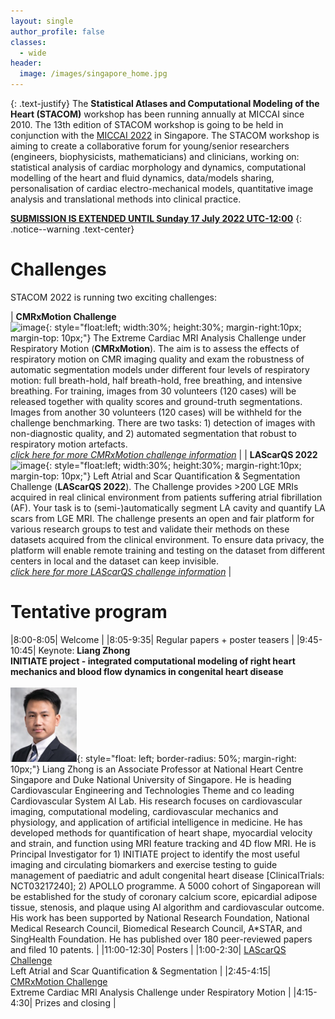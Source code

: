 ```yaml
---
layout: single
author_profile: false
classes:
  - wide
header:
  image: /images/singapore_home.jpg
---
```


{: .text-justify}
The **Statistical Atlases and Computational Modeling of the Heart (STACOM)** workshop has been running annually at MICCAI since 2010. The 13th edition of STACOM workshop is going to be held in conjunction with the [MICCAI 2022](https://conferences.miccai.org/2022/en/) in Singapore. The STACOM workshop is aiming to create a collaborative forum for young/senior researchers (engineers, biophysicists, mathematicians) and clinicians, working on: statistical analysis of cardiac morphology and dynamics, computational modelling of the heart and fluid dynamics, data/models sharing, personalisation of cardiac electro-mechanical models, quantitative image analysis and translational methods into clinical practice.

**[SUBMISSION IS EXTENDED UNTIL Sunday 17 July 2022 UTC-12:00](/stacom2022/submission)**
{: .notice--warning .text-center}

# Challenges

STACOM 2022 is running two exciting challenges:

| **CMRxMotion Challenge**<br>![image](http://cmr.miccai.cloud/wp-content/uploads/2022/04/breath-hold-3-768x501.png){: style="float:left; width:30%; height:30%; margin-right:10px; margin-top: 10px;"} The Extreme Cardiac MRI Analysis Challenge under Respiratory Motion (**CMRxMotion**). The aim is to assess the effects of respiratory motion on CMR imaging quality and exam the robustness of automatic segmentation models under different four levels of respiratory motion: full breath-hold, half breath-hold, free breathing, and intensive breathing. For training, images from 30 volunteers (120 cases) will be released together with quality scores and ground-truth segmentations. Images from another 30 volunteers (120 cases) will be withheld for the challenge benchmarking. There are two tasks: 1) detection of images with non-diagnostic quality, and 2) automated segmentation that robust to respiratory motion artefacts.<br>*<a href="http://cmr.miccai.cloud/" target="_blank">click here for more CMRxMotion challenge information</a>* |
| **LAScarQS 2022**<br>![image](https://zmiclab.github.io/projects/lascarqs22/images/task.png){: style="float:left; width:30%; height:30%; margin-right:10px; margin-top: 10px;"} Left Atrial and Scar Quantification & Segmentation Challenge (**LAScarQS 2022**). The Challenge provides >200 LGE MRIs acquired in real clinical environment from patients suffering atrial fibrillation (AF). Your task is to (semi-)automatically segment LA cavity and quantify LA scars from LGE MRI. The challenge presents an open and fair platform for various research groups to test and validate their methods on these datasets acquired from the clinical environment. To ensure data privacy, the platform will enable remote training and testing on the dataset from different centers in local and the dataset can keep invisible.<br>*<a href="https://zmiclab.github.io/projects/lascarqs22/" target="_blank">click here for more LAScarQS challenge information</a>* |

# Tentative program

|8:00-8:05| Welcome |
|8:05-9:35| Regular papers + poster teasers |
|9:45-10:45| Keynote: **Liang Zhong** <br> **INITIATE project - integrated computational modeling of right heart mechanics and blood flow dynamics in congenital heart disease** <br><br>![image-left](/images/zhong.png){: style="float: left; border-radius: 50%; margin-right: 10px;"} Liang Zhong is an Associate Professor at National Heart Centre Singapore and Duke National University of Singapore. He is heading Cardiovascular Engineering and Technologies Theme and co leading Cardiovascular System AI Lab. His research focuses on cardiovascular imaging, computational modeling, cardiovascular mechanics and physiology, and application of artificial intelligence in medicine. He has developed methods for quantification of heart shape, myocardial velocity and strain, and function using MRI feature tracking and 4D flow MRI. He is Principal Investigator for 1) INITIATE project to identify the most useful imaging and circulating biomarkers and exercise testing to guide management of paediatric and adult congenital heart disease [ClinicalTrials: NCT03217240]; 2) APOLLO programme. A 5000 cohort of Singaporean will be established for the study of coronary calcium score, epicardial adipose tissue, stenosis, and plaque using AI algorithm and cardiovascular outcome. His work has been supported by National Research Foundation, National Medical Research Council, Biomedical Research Council, A*STAR, and SingHealth Foundation. He has published over 180 peer-reviewed papers and filed 10 patents. |
|11:00-12:30| Posters |
|1:00-2:30| <a href="https://zmiclab.github.io/projects/lascarqs22/" target="_blank">LAScarQS Challenge</a> <br> Left Atrial and Scar Quantification & Segmentation |
|2:45-4:15| <a href="http://cmr.miccai.cloud/" target="_blank">CMRxMotion Challenge</a> <br> Extreme Cardiac MRI Analysis Challenge under Respiratory Motion |
|4:15-4:30| Prizes and closing |
